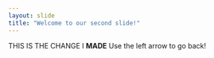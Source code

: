 ```yaml
---
layout: slide
title: "Welcome to our second slide!"
---
```

THIS IS THE CHANGE I **MADE**
Use the left arrow to go back!
